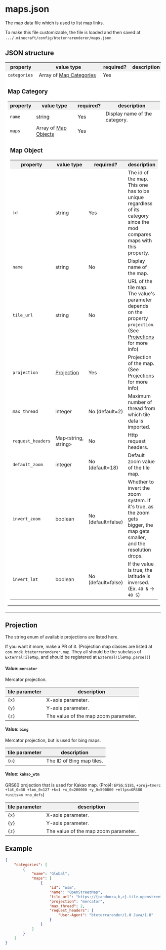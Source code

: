 # maps.json

The map data file which is used to list map links.

To make this file customizable, the file is loaded and then saved at `.../.minecraft/config/bteterrarenderer/maps.json`.



## JSON structure

<style>
    td { background-color: #fff; }
    th { background-color: #f0f0f0; }
</style>
<table>
    <tr>
        <th><b>property</b></th>
        <th><b>value type</b></th>
        <th><b>required?</b></th>
        <th><b>description</b></th>
    </tr>
    <tr>
        <td><code>categories</code></td>
        <td>Array of <a href=#category>Map Categories</a></td>
        <td>Yes</td>
        <td></td>
    </tr>
    <tr>
        <td colspan=4>
            <h3>
                Map Category
            </h3>
            <table>
                <tr>
                    <th><b>property</b></th>
                    <th><b>value type</b></th>
                    <th><b>required?</b></th>
                    <th><b>description</b></th>
                </tr>
                <tr>
                    <td><code>name</code></td>
                    <td>string</td>
                    <td>Yes</td>
                    <td>Display name of the category.</td>
                </tr>
                <tr>
                    <td><code>maps</code></td>
                    <td>Array of <a href=#map_object>Map Objects</a></td>
                    <td>Yes</td>
                    <td></td>
                </tr>
                <tr>
                    <td colspan=4>
                        <h3>
                            Map Object
                        </h3>
                        <table>
                            <tr>
                                <th><b>property</b></th>
                                <th><b>value type</b></th>
                                <th><b>required?</b></th>
                                <th><b>description</b></th>
                            </tr>
                            <tr>
                                <td><code>id</code></td>
                                <td>string</td>
                                <td>Yes</td>
                                <td>The id of the map.<br>
                                    This one has to be unique regardless of its category since the mod compares maps with this property.</td>
                            </tr>
                            <tr>
                                <td><code>name</code></td>
                                <td>string</td>
                                <td>No</td>
                                <td>Display name of the map.</td>
                            </tr>
                            <tr>
                                <td><code>tile_url</code></td>
                                <td>string</td>
                                <td>No</td>
                                <td>URL of the tile map. The value's parameter depends on the property <code>projection</code>. (See <a href=#projections>Projections</a> for more info)</td>
                            </tr>
                            <tr>
                                <td><code>projection</code></td>
                                <td><a href=#projections>Projection</a></td>
                                <td>Yes</td>
                                <td>Projection of the map. (See <a href=#projections>Projections</a> for more info)</td>
                            </tr>
                            <tr>
                                <td><code>max_thread</code></td>
                                <td>integer</td>
                                <td>No (default=2)</td>
                                <td>Maximum number of thread from which tile data is imported.</td>
                            </tr>
                            <tr>
                                <td><code>request_headers</code></td>
                                <td>Map&lt;string, string&gt;</td>
                                <td>No</td>
                                <td>Http request headers.</td>
                            </tr>
                            <tr>
                                <td><code>default_zoom</code></td>
                                <td>integer</td>
                                <td>No (default=18)</td>
                                <td>Default zoom value of the tile map.</td>
                            </tr>
                            <tr>
                                <td><code>invert_zoom</code></td>
                                <td>boolean</td>
                                <td>No (default=false)</td>
                                <td>Whether to invert the zoom system. If it's true, as the zoom gets bigger, the map gets smaller, and the resolution drops.</td>
                            </tr>
                            <tr>
                                <td><code>invert_lat</code></td>
                                <td>boolean</td>
                                <td>No (default=false)</td>
                                <td>If the value is true, the latitude is inversed. (Ex. <code>40 N</code> -> <code>40 S</code>)</td>
                            </tr>
                        </table>
                    </td>
                </tr>
            </table>
        </td>
    </tr>
</table>



## Projection

The string enum of available projections are listed here.

If you want it more, make a PR of it. (Projection map classes are listed at `com.mndk.bteterrarenderer.map`. They all should be the subclass of `ExternalTileMap`, and should be registered at `ExternalTileMap.parse()`)

#### Value: `mercator`

Mercator projection.

| tile parameter | description                          |
| -------------- | ------------------------------------ |
| `{x}`          | X-axis parameter.                    |
| `{y}`          | Y-axis parameter.                    |
| `{z}`          | The value of the map zoom parameter. |

#### Value: `bing`

Mercator projection, but is used for bing maps.

| tile parameter | description               |
| -------------- | ------------------------- |
| `{u}`          | The ID of Bing map tiles. |

#### Value: `kakao_wtm`

GRS80 projection that is used for Kakao map. (Proj4: `EPSG:5181`, `+proj=tmerc +lat_0=38 +lon_0=127 +k=1 +x_0=200000 +y_0=500000 +ellps=GRS80 +units=m +no_defs`)

| tile parameter | description                          |
| -------------- | ------------------------------------ |
| `{x}`          | X-axis parameter.                    |
| `{y}`          | Y-axis parameter.                    |
| `{z}`          | The value of the map zoom parameter. |



## Example

```json
{
    "categories": [
        {
            "name": "Global",
            "maps": [
                {
                    "id": "osm",
                    "name": "OpenStreetMap",
                    "tile_url": "https://{random:a,b,c}.tile.openstreetmap.org/{z}/{x}/{y}.png",
                    "projection": "mercator",
                    "max_thread": 2,
                    "request_headers": {
                        "User-Agent": "bteterrarender/1.0 Java/1.8"
                    }
                }
            ]
        }
    ]
}
```

